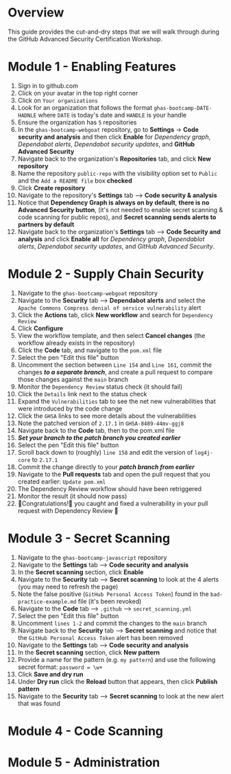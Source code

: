 # Overview
This guide provides the cut-and-dry steps that we will walk through during the GitHub Advanced Security Certification Workshop.

# Module 1 - Enabling Features
1. Sign in to github.com
2. Click on your avatar in the top right corner
3. Click on `Your organizations`
4. Look for an organization that follows the format `ghas-bootcamp-DATE-HADNLE` where `DATE` is today's date and `HANDLE` is your handle
5. Ensure the organization has `5` repositories
6. In the `ghas-bootcamp-webgoat` repository, go to **Settings** -> **Code security and analysis** and then click **Enable** for _Dependency graph_, _Dependabot alerts_, _Dependabot security updates_, and **GitHub Advanced Security**
7. Navigate back to the organization's **Repositories** tab, and click **New repository**
8. Name the repository `public-repo` with the visibility option set to `Public` and the `Add a README file` box **checked**
9. Click **Create repository**
10. Navigate to the repository's **Settings** tab --> **Code security & analysis**
11. Notice that **Dependency Graph is always on by default**, **there is no Advanced Security button**, (it's not needed to enable secret scanning & code scanning for public repos), and **Secret scanning sends alerts to partners by default**
12. Navigate back to the organization's **Settings** tab --> **Code Security and analysis** and click **Enable all** for _Dependency graph_, _Dependablot alerts_, _Dependabot security updates_, and _GitHub Advanced Security_.

# Module 2 - Supply Chain Security
1. Navigate to the `ghas-bootcamp-webgoat` repository
2. Navigate to the **Security** tab --> **Dependabot alerts** and select the `Apache Commons Compress denial of service vulnerability` alert
3. Click the **Actions** tab, click **New workflow** and search for `Dependency Review`
4. Click **Configure**
5. View the workflow template, and then select **Cancel changes** (the workflow already exists in the repository)
6. Click the **Code** tab, and navigate to the `pom.xml` file
7. Select the pen "Edit this file" button
8. Uncomment the section between `Line 154` and `Line 161`, commit the changes **_to a separate branch_**, and create a pull request to compare those changes against the `main` branch
9. Monitor the `Dependency Review` status check (it should fail)
10. Click the `Details` link next to the status check
11. Expand the `Vulnerabilities` tab to see the net new vulnerabilities that were introduced by the code change
12. Click the `GHSA` links to see more details about the vulnerabilities
13. Note the patched version of `2.17.1` in `GHSA-8489-44mv-ggj8`
14. Navigate back to the **Code** tab, then to the pom.xml file
15. _**Set your branch to the patch branch you created earlier**_
16. Select the pen "Edit this file" button
17. Scroll back down to (roughly) `line 158` and edit the version of `log4j-core` to `2.17.1`
18. Commit the change directly to your **_patch branch from earlier_**
19. Navigate to the **Pull requests** tab and open the pull request that you created earlier: `Update pom.xml`
20. The Dependency Review workflow should have been retriggered
21. Monitor the result (it should now pass)
22. 🎉Congratulations!🎉 you caught and fixed a vulnerability in your pull request with Dependency Review 🚀

# Module 3 - Secret Scanning
1. Navigate to the `ghas-bootcamp-javascript` repository
2. Navigate to the **Settings** tab --> **Code security and analysis**
3. In the **Secret scanning** section, click **Enable**
4. Navigate to the **Security** tab --> **Secret scanning** to look at the 4 alerts (you may need to refresh the page)
5. Note the false positive (`GitHub Personal Access Token`) found in the `bad-practice-example.md` file (it's been revoked)
6. Navigate to the **Code** tab --> `.github` --> `secret_scanning.yml`
7. Select the pen "Edit this file" button
8. Uncomment `lines 1-2` and commit the changes to the `main` branch
9. Navigate back to the **Security** tab --> **Secret scanning** and notice that the `GitHub Personal Access Token` alert has been removed
10. Navigate to the **Settings** tab --> **Code security and analysis**
11. In the **Secret scanning** section, click **New pattern**
12. Provide a name for the pattern (e.g. `my pattern`) and use the following secret format: `password = \w+`
13. Click **Save and dry run**
14. Under **Dry run** click the **Reload** button that appears, then click **Publish pattern**
15. Navigate to the **Security** tab --> **Secret scanning** to look at the new alert that was found

# Module 4 - Code Scanning

# Module 5 - Administration
